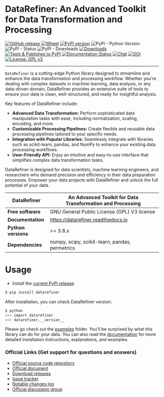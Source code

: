 
# DataRefiner: An Advanced Toolkit for Data Transformation and Processing

[![GitHub release](https://img.shields.io/badge/release-0.1.0-yellow.svg)](https://github.com/thieu1995/DataRefiner/releases)
[![Wheel](https://img.shields.io/pypi/wheel/gensim.svg)](https://pypi.python.org/pypi/DataRefiner) 
[![PyPI version](https://badge.fury.io/py/DataRefiner.svg)](https://badge.fury.io/py/DataRefiner)
![PyPI - Python Version](https://img.shields.io/pypi/pyversions/DataRefiner.svg)
![PyPI - Status](https://img.shields.io/pypi/status/DataRefiner.svg)
![PyPI - Downloads](https://img.shields.io/pypi/dm/DataRefiner.svg)
[![Downloads](https://static.pepy.tech/badge/DataRefiner)](https://pepy.tech/project/DataRefiner)
[![Tests & Publishes to PyPI](https://github.com/thieu1995/DataRefiner/actions/workflows/publish-package.yaml/badge.svg)](https://github.com/thieu1995/DataRefiner/actions/workflows/publish-package.yaml)
[![Documentation Status](https://readthedocs.org/projects/DataRefiner/badge/?version=latest)](https://DataRefiner.readthedocs.io/en/latest/?badge=latest)
[![Chat](https://img.shields.io/badge/Chat-on%20Telegram-blue)](https://t.me/+fRVCJGuGJg1mNDg1)
[![DOI](https://zenodo.org/badge/DOI/10.5281/zenodo.11136007.svg)](https://doi.org/10.5281/zenodo.11136007)
[![License: GPL v3](https://img.shields.io/badge/License-GPLv3-blue.svg)](https://www.gnu.org/licenses/gpl-3.0)

---

`DataRefiner` is a cutting-edge Python library designed to streamline and enhance the data transformation and 
processing workflow. Whether you're dealing with complex datasets in machine learning, data analysis, or any 
data-driven domain, DataRefiner provides an extensive suite of tools to ensure your data is clean, well-structured, 
and ready for insightful analysis.

Key features of DataRefiner include:

- **Advanced Data Transformation:** Perform sophisticated data manipulation tasks with ease, including normalization, scaling, encoding, and more.
- **Customizable Processing Pipelines:** Create flexible and reusable data processing pipelines tailored to your specific needs.
- **Integration with Popular Libraries:** Seamlessly integrate with libraries such as scikit-learn, pandas, and NumPy to enhance your existing data processing workflows.
- **User-Friendly API:** Enjoy an intuitive and easy-to-use interface that simplifies complex data transformation tasks.

DataRefiner is designed for data scientists, machine learning engineers, and researchers who demand precision and 
efficiency in their data preparation processes. Empower your data projects with DataRefiner and unlock the full potential of your data.


| **DataRefiner**     | **An Advanced Toolkit for Data Transformation and Processing**   |
|---------------------|------------------------------------------------------------------|
| **Free software**   | GNU General Public License (GPL) V3 license                      |
| **Documentation**   | https://datarefiner.readthedocs.io                               | 
| **Python versions** | \>= 3.8.x                                                        |  
| **Dependencies**    | numpy, scipy, scikit-learn, pandas, permetrics                   |



# Usage

* Install the [current PyPI release](https://pypi.python.org/pypi/datarefiner):
```sh 
$ pip install datarefiner
```

After installation, you can check DataRefiner version:

```sh
$ python
>>> import datarefiner
>>> datarefiner.__version__
```

Please go check out the [examples](/examples) folder. You'll be surprised by what this library can do for your data.
You can also read the [documentation](https://datarefiner.readthedocs.io/) for more detailed installation 
instructions, explanations, and examples.


### Official Links (Get support for questions and answers)

* [Official source code repository](https://github.com/thieu1995/DataRefiner)
* [Official document](https://datarefiner.readthedocs.io/)
* [Download releases](https://pypi.org/project/datarefiner/) 
* [Issue tracker](https://github.com/thieu1995/DataRefiner/issues) 
* [Notable changes log](/ChangeLog.md)
* [Official discussion group](https://t.me/+fRVCJGuGJg1mNDg1)

